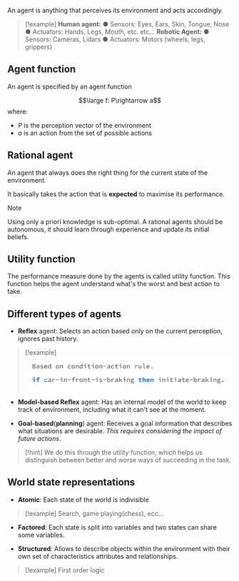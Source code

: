 An agent is anything that perceives its environment and acts accordingly.

> [!example]
> **Human agent:**
> ● Sensors: Eyes, Ears, Skin, Tongue, Nose
> ● Actuators: Hands, Legs, Mouth, etc. etc...
> **Robotic Agent:**
> ● Sensors: Cameras, Lidars
> ● Actuators: Motors (wheels, legs, grippers)


## Agent function

An agent is specified by an agent function

$$\large f: P\rightarrow a$$
where:
- $P$ is the perception vector of the environment
- $a$ is an action from the set of possible actions

## Rational agent

An agent that always does the right thing for the current state of the environment.

It basically takes the action that is **expected** to maximise its performance.


> [!note]
> Using only a priori knowledge is sub-optimal.
> A rational agents should be autonomous, it should learn
through experience and update its initial beliefs.


## Utility function

The performance measure done by the agents is called utility function.
This function helps the agent understand what's the worst and best action to take.

## Different types of agents

- **Reflex** agent: Selects an action based only on the current perception, ignores past history.
	
> [!example]
> ![](../z_images/Pasted%20image%2020240510113321.png)

- **Model-based Reflex** agent: Has an internal model of the world to keep track of environment, including what it can't see at the moment.
	
- **Goal-based**(**planning**) agent: Receives a goal information that describes what situations are desirable. *This requires considering the impact of future actions*.
	
> [!hint]
> We do this through the utility function, which helps us distinguish between better and worse ways of succeeding in the task.


## World state representations

- **Atomic**: Each state of the world is indivisible
	
> [!example]
> Search, game playing(chess), ecc...
	
- **Factored**: Each state is split into variables and two states can share some variables.
	
- **Structured**: Allows to describe objects within the environment with their own set of characteristics attributes and relationships.
	
> [!example]
> First order logic
